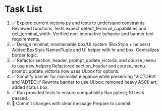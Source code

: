 # Task List

1. ✅ Explore current victoria.py and tests to understand constraints
Reviewed functions, tests expect detect_terminal_capabilities and get_terminal_width. Verified non-interactive behavior and banner text requirements.
2. ✅ Design minimal, maintainable box/UI system (BoxStyle + helpers)
Added BoxStyle NamedTuple and UI helper with hr and box. Centralizes border logic.
3. ✅ Refactor section_header, prompt_update_victoria, and course_menu to use new helpers
Refactored section_header and course_menu. prompt_update_victoria now uses UI.box for options.
4. ✅ Simplify banner for minimalist elegance while preserving 'VICTORIA' and 'ADTECH'
Rewrote banner to use UI.box; removed heavy ASCII art; added status box.
5. ✅ Run provided tests to ensure compatibility
Ran pytest; 10 tests passed.
6. 🔄 Commit changes with clear message
Prepare to commit.

